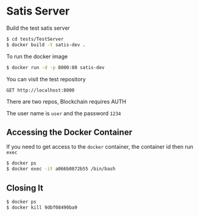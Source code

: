 # Satis Server

Build the test satis server

```bash
$ cd tests/TestServer
$ docker build -t satis-dev .
```

To run the docker image

```bash
$ docker run -d -p 8000:80 satis-dev
```

You can visit the test repository

```
GET http://localhost:8000
```

There are two repos, Blockchain requires AUTH

The user name is `user` and the password `1234`


## Accessing the Docker Container

If you need to get access to the `docker` container, the container id then run `exec`

```bash
$ docker ps
$ docker exec -it a066b0872b55 /bin/bash
```

## Closing It

```bash
$ docker ps
$ docker kill 9dbf08490ba9
```